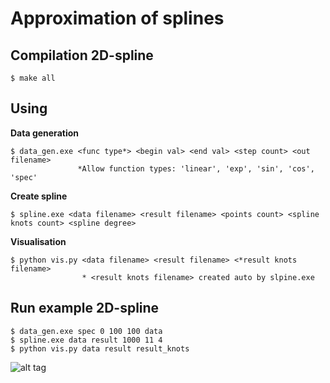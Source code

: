 # Approximation of splines

## Compilation 2D-spline
```shell
$ make all
```
## Using
**Data generation**
```text
$ data_gen.exe <func type*> <begin val> <end val> <step count> <out filename>
               *Allow function types: 'linear', 'exp', 'sin', 'cos', 'spec'
```
**Create spline**
```text
$ spline.exe <data filename> <result filename> <points count> <spline knots count> <spline degree>
```

**Visualisation**
```text
$ python vis.py <data filename> <result filename> <*result knots filename>
                * <result knots filename> created auto by slpine.exe
```

## Run example 2D-spline
```shell
$ data_gen.exe spec 0 100 100 data
$ spline.exe data result 1000 11 4
$ python vis.py data result result_knots
```

![alt tag](https://github.com/alex-belov/splines/blob/master/resource/example.png)